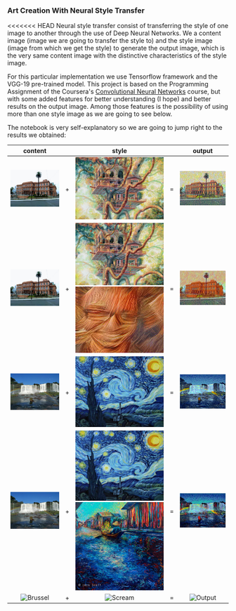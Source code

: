 ### Art Creation With Neural Style Transfer

<<<<<<< HEAD
Neural style transfer consist of transferring the style of one image  to another through the use of Deep Neural Networks. We
a content image (image we are going to transfer the style to) and the style image (image from which we get the style) to generate the
output image, which is the very same content image with the distinctive characteristics of the style image.

For this particular implementation we use Tensorflow framework and the VGG-19 pre-trained model. This project is based on the Programming Assignment
of the Coursera's [Convolutional Neural Networks](https://www.coursera.org/learn/convolutional-neural-networks/home/welcome) course, but  with
some added features for better understanding (I hope) and better results on the output image. Among those features is the possibility of using more 
than one style image as we are going to see below.

The notebook is very self-explanatory so we are going to jump right to the results we obtained:



|content||style||output|
|:---:|:---:|:---:|:---:|:---:|
|![Casa Rosada](./content_images/casa_rosada.jpg)|+|![Tree House Style](./style_images/tree_house.png)| = |![Output Image](./output/casa_rosa+house_tree-layer_1-3.1.jpg)|
|![Casa Rosada](./content_images/casa_rosada.jpg)|+|![Tree House Style](./style_images/tree_house.png) ![Espanta Pájaros](./style_images/style_3.jpg)| = |![Output Image](./output/casa_rosa+house_tree.5+devil.5-layer_1-3.1_500epochs.png)|
|![Waterfall](./content_images/waterfall_rainbow.jpg)|+|![Starry Night Comic](./style_images/starry_night_comic.jpg)| = |![Output Image](./output/cascade+starry_night_comic-layer1-3.1_800epochs.jpg)|
|![Waterfall](./content_images/waterfall_rainbow.jpg)|+|![Starry Night Comic](./style_images/starry_night_comic.jpg)![Dripping Colors Style](./style_images/dripping_colors.jpg)| = |![Output Image](./output/cascade+starry_night_comic.5+dripping_colors.5-layer1-3.1_2500epochs.jpg)|
|<img src="https://github.com/micakce/nst_Arting/blob/master/style_images/brussel_street.jpg" alt="Brussel" width=100% />|+|<img src="https://github.com/micakce/nst_Arting/blob/master/style_images/the_scream.jpg" alt="Scream" width=100%>| = |<img src="https://github.com/micakce/nst_Arting/blob/master/style_images/the_scream.jpg" alt="Output" />|
